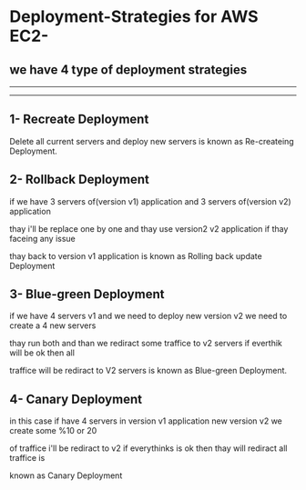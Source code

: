 # Deployment-Strategies for AWS EC2-

## we have 4 type of deployment strategies

----------------------------------------------------------------------
--------------------------------------------------------------------

## 1- Recreate Deployment 

Delete all current servers and deploy new servers is known as Re-createing Deployment.

## 2- Rollback Deployment

if we have 3 servers of(version v1) application and 3 servers of(version v2) application        
        
thay i'll be replace one by one and thay use version2 v2 application if thay faceing any issue  

thay back to version v1 application is known as Rolling back update Deployment 
   
## 3- Blue-green Deployment

if we have 4 servers v1 and we need to deploy new version v2 we need to create a 4 new servers   

thay run both and than we rediract some traffice to v2 servers if everthik will be ok then all 

traffice will be rediract to V2 servers is known as Blue-green Deployment.

## 4- Canary Deployment   
   
in this case if have 4 servers in version v1 application new version v2 we create some %10 or 20 

of traffice i'll be rediract to v2 if everythinks is ok then thay will rediract all traffice is 

known as Canary Deployment
